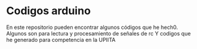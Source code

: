 # Codigos arduino
En este repositorio pueden encontrar algunos códigos que he hech0.
Algunos son para lectura y procesamiento de señales de rc
Y codigos que he generado para competencia en la UPIITA
